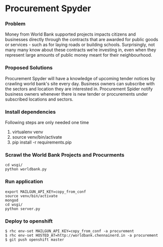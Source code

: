 # Procurement Spyder

### Problem

Money from World Bank supported projects impacts citizens and businesses directly
through the contracts that are awarded for public goods or services - such as
for laying roads or building schools. Surprisingly, not many many know about
these contracts we’re investing in, even when they represent large amounts of
public money meant for their neighbourhood.

### Proposed Solutions

Procurement Spyder will have a knowledge of upcoming tender notices by
crawling world bank's site every day. Business owners can subscribe with the sectors and
location they are interested in. Procurement Spider notify business owners
whenever there is new tender or procurements under subscribed locations and sectors.

### Install dependencies

Following steps are only needed one time

  1. virtualenv venv
  2. source venv/bin/activate
  3. pip install -r requirements.pip


### Scrawl the World Bank Projects and Procurments

    cd wsgi/
    python worldbank.py

### Run application

    export MAILGUN_API_KEY=copy_from_conf
    source venv/bin/activate
    mongod
    cd wsgi/
    python server.py

### Deploy to openshift

    $ rhc env-set MAILGUN_API_KEY=copy_from_conf -a procurement
    $ rhc env-set HOSTED_AT=http://worldbank.chennainerd.in -a procurement
    $ git push openshift master
